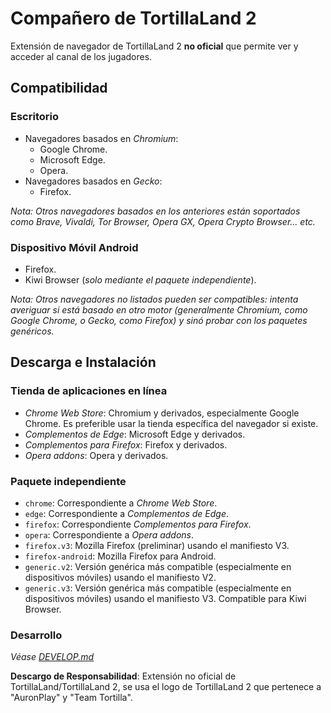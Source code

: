 # Compañero de TortillaLand 2

Extensión de navegador de TortillaLand 2 **no oficial** que permite ver y acceder al canal de los jugadores.

## Compatibilidad

### Escritorio

* Navegadores basados en *Chromium*:
  * Google Chrome.
  * Microsoft Edge.
  * Opera.
* Navegadores basados en *Gecko*:
  * Firefox.

*Nota: Otros navegadores basados en los anteriores están soportados como Brave, Vivaldi, Tor Browser, Opera GX, Opera Crypto Browser... etc.*

### Dispositivo Móvil Android

* Firefox.
* Kiwi Browser (*solo mediante el paquete independiente*).

*Nota: Otros navegadores no listados pueden ser compatibles: intenta averiguar si está basado en otro motor (generalmente Chromium, como Google Chrome, o Gecko, como Firefox) y sinó probar con los paquetes genéricos.*

## Descarga e Instalación

### Tienda de aplicaciones en línea

* *Chrome Web Store*: Chromium y derivados, especialmente Google Chrome. Es preferible usar la tienda específica del navegador si existe.
* *Complementos de Edge*: Microsoft Edge y derivados.
* *Complementos para Firefox*: Firefox y derivados.
* *Opera addons*: Opera y derivados.

### Paquete independiente

* `chrome`: Correspondiente a *Chrome Web Store*.
* `edge`: Correspondiente a *Complementos de Edge*.
* `firefox`: Correspondiente *Complementos para Firefox*.
* `opera`: Correspondiente a *Opera addons*.
* `firefox.v3`: Mozilla Firefox (preliminar) usando el manifiesto V3.
* `firefox-android`: Mozilla Firefox para Android.
* `generic.v2`: Versión genérica más compatible (especialmente en dispositivos móviles) usando el manifiesto V2.
* `generic.v3`: Versión genérica más compatible (especialmente en dispositivos móviles) usando el manifiesto V3. Compatible para Kiwi Browser.

### Desarrollo

*Véase [DEVELOP.md](DEVELOP.md)*

**Descargo de Responsabilidad**: Extensión no oficial de TortillaLand/TortillaLand 2, se usa el logo de TortillaLand 2 que pertenece a "AuronPlay" y "Team Tortilla".